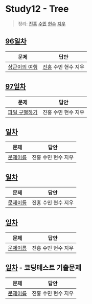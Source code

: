# Study12 - Tree
> 정리: [진홍](self_study/kjh.md) [수민](self_study/ysm.md) [현수](self_study/hhs.md) [지우](self_study/sjw.md)

## [96일차](Day96)

| 문제                 | 답안                |
| -------------------- | ------------------- |
| [상근이의 여행](https://www.acmicpc.net/problem/9372) | [진홍](Day96/kjh.kt) 수민 현수 지우 |

## [97일차](Day97)

| 문제                 | 답안                |
| -------------------- | ------------------- |
| [파일 구별하기](https://www.acmicpc.net/problem/2371) | 진홍 수민 현수 지우 |

## [일차](Day)

| 문제                 | 답안                |
| -------------------- | ------------------- |
| [문제이름](문제링크) | 진홍 수민 현수 지우 |

## [일차](Day)

| 문제                 | 답안                |
| -------------------- | ------------------- |
| [문제이름](문제링크) | 진홍 수민 현수 지우 |

## [일차](Day)

| 문제                 | 답안                |
| -------------------- | ------------------- |
| [문제이름](문제링크) | 진홍 수민 현수 지우 |

## [일차](Day) - 코딩테스트 기출문제

| 문제                 | 답안                |
| -------------------- | ------------------- |
| [문제이름](문제링크) | 진홍 수민 현수 지우 |
